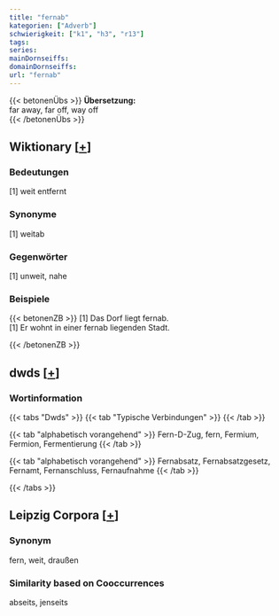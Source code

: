 ```yaml
---
title: "fernab"
kategorien: ["Adverb"]
schwierigkeit: ["k1", "h3", "r13"]
tags:
series:
mainDornseiffs:
domainDornseiffs:
url: "fernab"
---
```


{{< betonenÜbs >}}
**Übersetzung:**  
far away, far off, way off  
{{< /betonenÜbs >}}

## Wiktionary [[+](https://de.wiktionary.org/wiki/fernab)]

### Bedeutungen
[1] weit entfernt  

### Synonyme
[1] weitab  

### Gegenwörter
[1] unweit, nahe  

### Beispiele
{{< betonenZB >}}
[1] Das Dorf liegt fernab.  
[1] Er wohnt in einer fernab liegenden Stadt.  

{{< /betonenZB >}}


## dwds [[+](https://www.dwds.de/wb/fernab)]

### Wortinformation
{{< tabs "Dwds" >}}
{{< tab "Typische Verbindungen" >}}
{{< /tab >}}

{{< tab "alphabetisch vorangehend" >}}
Fern-D-Zug, fern, Fermium, Fermion, Fermentierung
{{< /tab >}}

{{< tab "alphabetisch vorangehend" >}}
Fernabsatz, Fernabsatzgesetz, Fernamt, Fernanschluss, Fernaufnahme
{{< /tab >}}

{{< /tabs >}}

## Leipzig Corpora [[+](https://corpora.uni-leipzig.de/en/res?word=fernab&corpusId=deu_newscrawl-public_2018)]


### Synonym
fern, weit, draußen


### Similarity based on Cooccurrences
abseits, jenseits

